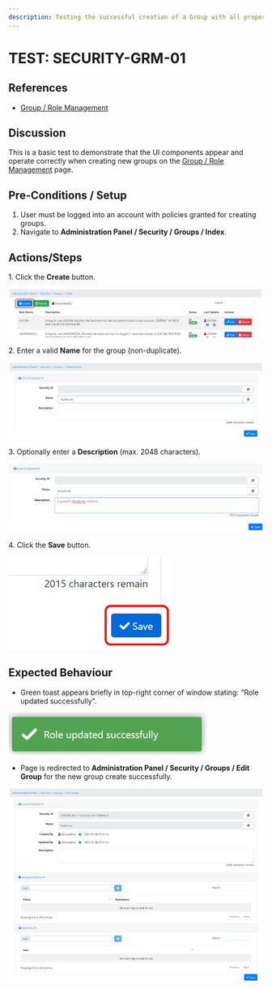 ```yaml
---
description: Testing the successful creation of a Group with all properties specified.
---
```


# TEST: SECURITY-GRM-01

## References

* [Group / Role Management](../../../../../../operations/system-administration/security-administration/group-role-management.md)

## Discussion

This is a basic test to demonstrate that the UI components appear and operate correctly when creating new groups on the [Group / Role Management](../../../../../../operations/system-administration/security-administration/group-role-management.md) page.

## Pre-Conditions / Setup

1. User must be logged into an account with policies granted for creating groups.
2. Navigate to **Administration Panel / Security / Groups / Index**.&#x20;

## Actions/Steps

1\. Click the **Create** button.

![](<../../../../../../.gitbook/assets/image (295).png>)

2\. Enter a valid **Name** for the group (non-duplicate).

![](<../../../../../../.gitbook/assets/image (336).png>)

3\. Optionally enter a **Description** (max. 2048 characters).

![](<../../../../../../.gitbook/assets/image (316).png>)

4\. Click the **Save** button.

![](<../../../../../../.gitbook/assets/image (304).png>)

## Expected Behaviour

* Green toast appears briefly in top-right corner of window stating: "Role updated successfully".

![](<../../../../../../.gitbook/assets/image (292).png>)

* Page is redirected to **Administration Panel / Security / Groups / Edit Group** for the new group create successfully.

![](<../../../../../../.gitbook/assets/image (303).png>)
